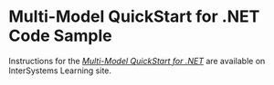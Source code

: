 # Multi-Model QuickStart for .NET Code Sample

Instructions for the *[Multi-Model QuickStart for .NET](https://learning.intersystems.com/course/view.php?name=Multimodel)* are available on InterSystems Learning site.
